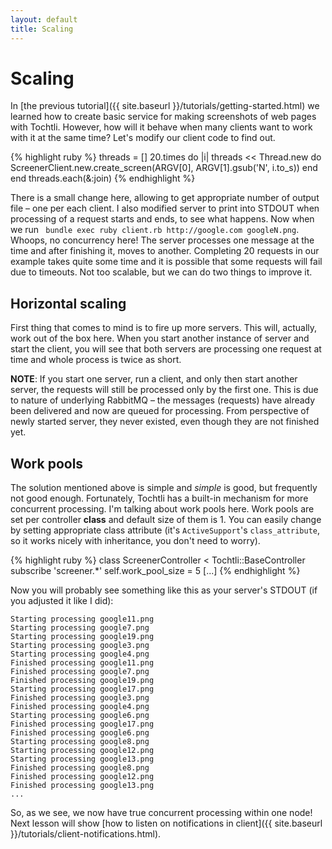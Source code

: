 ```yaml
---
layout: default
title: Scaling
---
```


# Scaling

In [the previous tutorial]({{ site.baseurl }}/tutorials/getting-started.html) we learned how to create basic service for making screenshots of web pages with Tochtli. However, how will it behave when many clients want to work with it at the same time? Let's modify our client code to find out.

{% highlight ruby %}
threads = []
20.times do |i|
	threads << Thread.new do
		ScreenerClient.new.create_screen(ARGV[0], ARGV[1].gsub('N', i.to_s))
	end
end
threads.each(&:join)
{% endhighlight %}

There is a small change here, allowing to get appropriate number of output file – one per each client. I also modified server to print into STDOUT when processing of a request starts and ends, to see what happens. Now when we run ` bundle exec ruby client.rb http://google.com googleN.png`. Whoops, no concurrency here! The server processes one message at the time and after finishing it, moves to another. Completing 20 requests in our example takes quite some time and it is possible that some requests will fail due to timeouts. Not too scalable, but we can do two things to improve it.

## Horizontal scaling

First thing that comes to mind is to fire up more servers. This will, actually, work out of the box here. When you start another instance of server and start the client, you will see that both servers are processing one request at time and whole process is twice as short.

**NOTE**: If you start one server, run a client, and only then start another server, the requests will still be processed only by the first one. This is due to nature of underlying RabbitMQ – the messages (requests) have already been delivered and now are queued for processing. From perspective of newly started server, they never existed, even though they are not finished yet.

## Work pools

The solution mentioned above is simple and _simple_ is good, but frequently not good enough. Fortunately, Tochtli has a built-in mechanism for more concurrent processing. I'm talking about work pools here. Work pools are set per controller **class** and default size of them is 1. You can easily change by setting appropriate class attribute (it's `ActiveSupport`'s `class_attribute`, so it works nicely with inheritance, you don't need to worry).

{% highlight ruby %}
class ScreenerController < Tochtli::BaseController
	subscribe 'screener.*'
	self.work_pool_size = 5
[...]
{% endhighlight %}

Now you will probably see something like this as your server's STDOUT (if you adjusted it like I did):

```
Starting processing google11.png
Starting processing google7.png
Starting processing google19.png
Starting processing google3.png
Starting processing google4.png
Finished processing google11.png
Finished processing google7.png
Finished processing google19.png
Starting processing google17.png
Finished processing google3.png
Finished processing google4.png
Starting processing google6.png
Finished processing google17.png
Finished processing google6.png
Starting processing google8.png
Starting processing google12.png
Starting processing google13.png
Finished processing google8.png
Finished processing google12.png
Finished processing google13.png
...
```

So, as we see, we now have true concurrent processing within one node!
Next lesson will show [how to listen on notifications in client]({{ site.baseurl }}/tutorials/client-notifications.html).
